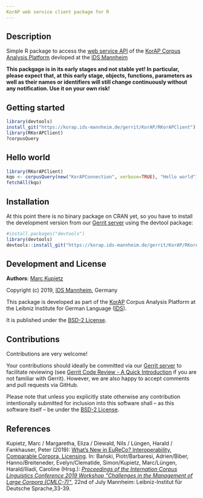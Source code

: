 ```yaml
---
KorAP web service client package for R
---
```


## Description

Simple R package to access the [web service API](https://github.com/KorAP/Kustvakt/wiki) of the [KorAP Corpus Analysis Platform](http://korap.ids-mannheim.de/) devloped at the [IDS Mannheim](http://ids-mannheim.de/)

**This packgage is in its early stages and not stable yet! In particular, please expect that, at this early stage, objects, functions, parameters as well as their names or identifiers will still change continuously without any notification. Use it on your own risk!**

## Getting started

```R
library(devtools)
install_git("https://korap.ids-mannheim.de/gerrit/KorAP/RKorAPClient") 
library(RKorAPClient)
?corpusQuery
```

## Hello world

```R
library(RKorAPClient)
kqo <- corpusQuery(new("KorAPConnection", verbose=TRUE), "Hello world")
fetchAll(kqo)
```
## Installation

At this point there is no binary package on CRAN yet, so you have to install the development version from our [Gerrit server](https://korap.ids-mannheim.de/gerrit/) using the devtool package:

```R
#install.packages("devtools")
library(devtools)
devtools::install_git("https://korap.ids-mannheim.de/gerrit/KorAP/RKorAPClient")
```
## Development and License

**Authors**: [Marc Kupietz](http://www1.ids-mannheim.de/zfo/personal/kupietz/)

Copyright (c) 2019, [IDS Mannheim](http://ids-mannheim.de/), Germany

This package is developed as part of the [KorAP](http://korap.ids-mannheim.de/)
Corpus Analysis Platform at the Leibniz Institute for German Language
([IDS](http://ids-mannheim.de/)).

It is published under the
[BSD-2 License](LICENSE).

## Contributions

Contributions are very welcome!

Your contributions should ideally be committed via our [Gerrit server](https://korap.ids-mannheim.de/gerrit/)
to facilitate reviewing (see [Gerrit Code Review - A Quick Introduction](https://korap.ids-mannheim.de/gerrit/Documentation/intro-quick.html)
if you are not familiar with Gerrit). However, we are also happy to accept comments and pull requests
via GitHub.

Please note that unless you explicitly state otherwise any
contribution intentionally submitted for inclusion into this software shall –
as this software itself – be under the [BSD-2 License](https://raw.githubusercontent.com/KorAP/Krill/master/LICENSE).

## References

Kupietz, Marc / Margaretha, Eliza / Diewald, Nils / Lüngen, Harald / Fankhauser, Peter (2019): [What’s New in EuReCo? Interoperability, Comparable Corpora, Licensing](https://nbn-resolving.org/urn:nbn:de:bsz:mh39-90261). In: Bański, Piotr/Barbaresi, Adrien/Biber, Hanno/Breiteneder, Evelyn/Clematide, Simon/Kupietz, Marc/Lüngen, Harald/Iliadi, Caroline (Hrsg.): [*Proceedings of the Internation Corpus Linguistics Conference 2019 Workshop "Challenges in the Management of Large Corpora (CMLC-7)"*](https://ids-pub.bsz-bw.de/solrsearch/index/search/searchtype/collection/id/21038), 22nd of July Mannheim: Leibniz-Institut für Deutsche Sprache,33-39.

